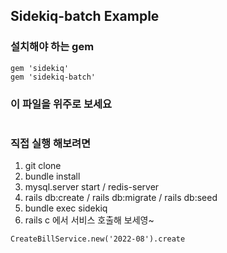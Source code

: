 Sidekiq-batch Example
---------------------

### 설치해야 하는 gem
```
gem 'sidekiq'
gem 'sidekiq-batch'
```

### 이 파일을 위주로 보세요
```
```

### 직접 실행 해보려면 
1. git clone
2. bundle install
3. mysql.server start / redis-server
4. rails db:create / rails db:migrate / rails db:seed
5. bundle exec sidekiq
6. rails c 에서 서비스 호출해 보세영~
```
CreateBillService.new('2022-08').create
```